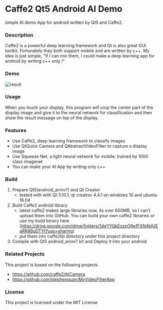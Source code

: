 # Caffe2 Qt5 Android AI Demo

simple AI demo App for android written by Qt5 and Caffe2.

### Description

Caffe2 is a powerful deep learning framework and Qt is also great GUI toolkit.
Fortunately they both support mobile and are written by c++.
My idea is just simple, "If I can mix them, I could make a deep learning app for android
by writing c++ only !"

### Demo
![result](https://github.com/yamsam/Qt5Caffe2AndroidDemo/blob/media/demo.gif)

### Usage
When you touch your display, this program will crop the center part of the display image and
give it to the neural network for classification and then show the result message on top of the display.

### Features
* Use Caffe2, deep learning framework to classify images 
* Use QtQuick Camera and QAbstractVideoFilter to capture a display image
* Use Squeeze Net, a light neural network for mobile, trained by 1000 class imagenet
* You can make your AI App by writing only c++

### Build
1) Prepare Qt5(android_armv7) and Qt Creator 
   - tested with with Qt 5.10.1, qt creatror 4.4.1 on windows 10 and ubuntu 16.04
2) Build Caffe2 android library
   - latest caffe2 makes large libraries now, its over 600MB, so I can't upload them into GitHub. You can build your own caffe2 libraries or use my build binary here (https://drive.google.com/drive/folders/1dqYYQkEszpO6efFXN4blUEaRR8BgDTYt?usp=sharing)  
   - put them into caffe2lib directory under this project directory
3) Compile with Qt5 android_armv7 kit and Deploy it into your android

### Related Projects
This project is based on the following projects.
 * https://github.com/caffe2/AICamera
 * https://github.com/stephenquan/MyVideoFilterApp

### License
This project is licensed under the MIT License
